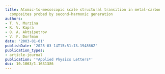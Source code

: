 ```yaml
---
title: Atomic-to-mesoscopic scale structural transition in metal-carbon diamondlike
  composites probed by second-harmonic generation
authors:
- T. V. Murzina
- R. V. Kapra
- O. A. Aktsipetrov
- V. F. Dorfman
date: '2003-01-01'
publishDate: '2025-03-14T15:51:13.194866Z'
publication_types:
- article-journal
publication: '*Applied Physics Letters*'
doi: 10.1063/1.1631386
---
```

